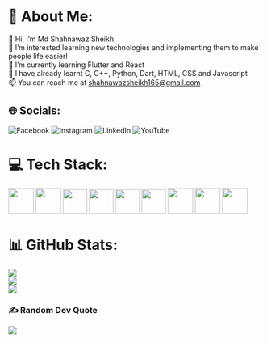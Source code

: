 # 💫 About Me:
👋 Hi, I’m Md Shahnawaz Sheikh<br>👀 I’m interested learning new technologies and implementing them to make people life easier!<br>🌱 I’m currently learning Flutter and React<br>💞️ I have already learnt C, C++, Python, Dart, HTML, CSS and Javascript<br>📫 You can reach me at shahnawazsheikh165@gmail.com


## 🌐 Socials:
[![Facebook](https://img.shields.io/badge/Facebook-%231877F2.svg?logo=Facebook&logoColor=white)](https://facebook.com/StarkMaliykMusic) [![Instagram](https://img.shields.io/badge/Instagram-%23E4405F.svg?logo=Instagram&logoColor=white)](https://instagram.com/thisismaliyk) [![LinkedIn](https://img.shields.io/badge/LinkedIn-%230077B5.svg?logo=linkedin&logoColor=white)](https://linkedin.com/in/md-shahnawaz-sheikh-094a12225) [![YouTube](https://img.shields.io/badge/YouTube-%23FF0000.svg?logo=YouTube&logoColor=white)](https://youtube.com/@StarkMaliyk) 

# 💻 Tech Stack:

<style>
    img{
        display:inline-block;
    }
</style>
<img src="https://brandeps.com/logo-download/C/C-logo-vector-01.svg" height="50" style="padding-right:8px display:inline-block"/>
<img src="https://brandeps.com/logo-download/C/C++-logo-vector-01.svg" height="50" style="padding-right:8px display:inline-block"/>  
<img src="https://brandeps.com/icon-download/P/Python-icon-vector-04.svg" height="48" style="padding-right:8px display:inline-block"/>  
<img src="https://brandeps.com/icon-download/D/Django-icon-vector-03.svg" height="48" style="padding-right:8px display:inline-block"/>  
<img src="https://brandeps.com/icon-download/D/Dart-icon-vector-02.svg" height="48" style="padding-right:8px display:inline-block"/>  
<img src="https://brandeps.com/icon-download/F/Flutter-icon-vector-02.svg" height="48" style="padding-right:8px display:inline-block"/>  
<img src="https://brandeps.com/logo-download/H/HTML-5-logo-vector-01.svg" height="50" style="display:inline-block"/>  
<img src="https://brandeps.com/logo-download/C/CSS-3-logo-vector-01.svg" height="50" style="padding-right:6px display:inline-block"/>  
<img src="https://brandeps.com/icon-download/J/Javascript-icon-vector-03.svg" height="50" style="padding-right:8px display:inline-block"/>  

# 📊 GitHub Stats:
![](https://github-readme-stats.vercel.app/api?username=MdShahnawazSheikh&theme=dark&hide_border=false&include_all_commits=true&count_private=true)<br/>
![](https://github-readme-streak-stats.herokuapp.com/?user=MdShahnawazSheikh&theme=dark&hide_border=false)<br/>
![](https://github-readme-stats.vercel.app/api/top-langs/?username=MdShahnawazSheikh&theme=dark&hide_border=false&include_all_commits=true&count_private=true&layout=compact)

### ✍️ Random Dev Quote
![](https://quotes-github-readme.vercel.app/api?type=horizontal&theme=radical)

<!-- Proudly created with GPRM ( https://gprm.itsvg.in ) -->
